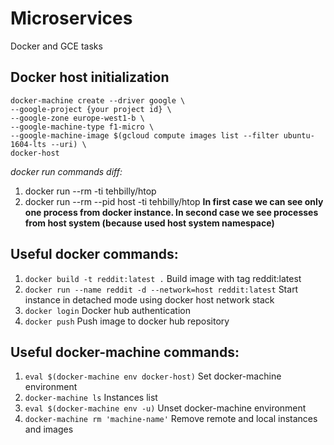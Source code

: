# Microservices
Docker and GCE tasks

## Docker host initialization
```
docker-machine create --driver google \
--google-project {your project id} \
--google-zone europe-west1-b \
--google-machine-type f1-micro \
--google-machine-image $(gcloud compute images list --filter ubuntu-1604-lts --uri) \
docker-host
```

*docker run commands diff:*
1. docker run --rm -ti tehbilly/htop
2. docker run --rm --pid host -ti tehbilly/htop
**In first case we can see only one process from docker instance. In second case we see processes from host system (because used host system namespace)**

## Useful docker commands:
1. ```docker build -t reddit:latest .``` Build image with tag reddit:latest
2. ```docker run --name reddit -d --network=host reddit:latest``` Start instance in detached mode using docker host network stack
3. ```docker login``` Docker hub authentication
4. ```docker push``` Push image to docker hub repository

## Useful docker-machine commands:
1. ```eval $(docker-machine env docker-host)``` Set docker-machine environment
2. ```docker-machine ls``` Instances list
3. ```eval $(docker-machine env -u)``` Unset docker-machine environment
4. ```docker-machine rm 'machine-name'``` Remove remote and local instances and images
